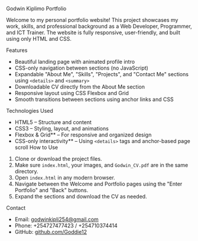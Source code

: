 Godwin Kiplimo Portfolio

Welcome to my personal portfolio website! This project showcases my work, skills, and professional background as a Web Developer, Programmer, and ICT Trainer. The website is fully responsive, user-friendly, and built using only HTML and CSS.

 Features
- Beautiful landing page with animated profile intro
- CSS-only navigation between sections (no JavaScript)
- Expandable "About Me", "Skills", "Projects", and "Contact Me" sections using `<details>` and `<summary>`
- Downloadable CV directly from the About Me section
- Responsive layout using CSS Flexbox and Grid
- Smooth transitions between sections using anchor links and CSS

 Technologies Used

- HTML5 – Structure and content
- CSS3 – Styling, layout, and animations
- Flexbox & Grid** – For responsive and organized design
- CSS-only interactivity** – Using `<details>` tags and anchor-based page scroll
 How to Use

1. Clone or download the project files.
2. Make sure `index.html`, your images, and `Godwin_CV.pdf` are in the same directory.
3. Open `index.html` in any modern browser.
4. Navigate between the Welcome and Portfolio pages using the "Enter Portfolio" and "Back" buttons.
5. Expand the sections and download the CV as needed.

 Contact
- Email: godwinkipli254@gmail.com  
- Phone: +254727477423 / +254710374414  
- GitHub: [github.com/Goddie12](https://github.com/Goddie12)



